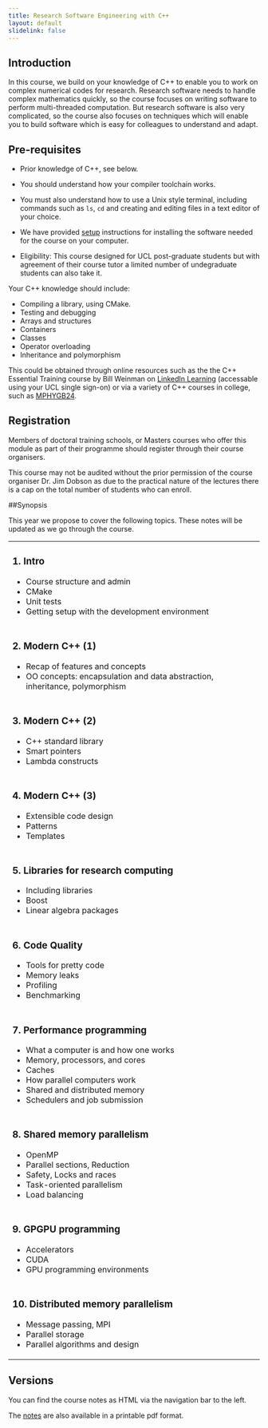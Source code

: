 ```yaml
---
title: Research Software Engineering with C++
layout: default
slidelink: false
---
```


## Introduction

In this course, we build on your knowledge of C++ to enable you to work on complex numerical codes for research.
Research software needs to handle complex mathematics quickly, so the course focuses on writing software to perform multi-threaded computation. But research software is also
very complicated, so the course also focuses on techniques which will enable you to build software which is easy for colleagues
to understand and adapt.

## Pre-requisites

* Prior knowledge of C++, see below.
* You should understand how your compiler toolchain works.
* You must also understand how to use a Unix style terminal, including commands such as ```ls```, ```cd``` and creating and editing files in a text editor of your choice.
* We have provided [setup](98Installation) instructions for installing the software needed for the course on your computer.

* Eligibility: This course designed for UCL post-graduate students but with agreement of their course tutor a limited number of undegraduate students can also take it.

Your C++ knowledge should include:

* Compiling a library, using CMake.
* Testing and debugging
* Arrays and structures
* Containers
* Classes
* Operator overloading
* Inheritance and polymorphism

This could be obtained through online resources such as the the C++ Essential Training course by Bill Weinman on [LinkedIn Learning](https://www.ucl.ac.uk/isd/linkedin-learning) (accessable using your UCL single sign-on) or via a variety of C++ courses in college, such as [MPHYGB24](https://moodle.ucl.ac.uk).

## Registration

Members of doctoral training schools, or Masters courses who offer this module as part of their programme should register through their course organisers.

This course may not be audited without the prior permission of the course organiser Dr. Jim Dobson as due to the practical nature of the lectures there is a cap on the total number of students who can enroll. 

##Synopsis

This year we propose to cover the following topics. These notes will be updated as we go through the course.

<table>
 <tbody>

  <tr>

   <td>
    <h3>1. Intro</h3>
    <ul>
     <li>Course structure and admin</li>
     <li>CMake</li>
     <li>Unit tests</li>        
     <li>Getting setup with the development environment</li>        
    </ul>
   </td>

  </tr>
  <tr>
  
   <td>
    <h3>2. Modern C++ (1)</h3>
    <ul>
     <li>Recap of features and concepts</li>
     <li>OO concepts: encapsulation and data abstraction, inheritance, polymorphism</li>
    </ul>
   </td>
  
  </tr>
  <tr>
  
   <td>
    <h3>3. Modern C++ (2)</h3>
    <ul>
     <li>C++ standard library</li>
     <li>Smart pointers</li>
     <li>Lambda constructs</li>
    </ul>
   </td>

  </tr>
  <tr>
     
   <td>
    <h3>4. Modern C++ (3)</h3>
    <ul>
     <li>Extensible code design</li>
     <li>Patterns</li>
     <li>Templates</li>
    </ul>
   </td>

  </tr>
  <tr>

   <td>
    <h3>5. Libraries for research computing</h3>
    <ul>
     <li>Including libraries</li>
     <li>Boost</li>
     <li>Linear algebra packages</li>
    </ul>
   </td>
  
  </tr>
  <tr>
  
   <td>
    <h3>6. Code Quality</h3>
    <ul>
     <li>Tools for pretty code</li>
     <li>Memory leaks</li>
     <li>Profiling</li>
     <li>Benchmarking</li>
    </ul>
   </td>
     
  </tr>
  <tr>
         
   <td>
    <h3>7. Performance programming</h3>
    <ul>
     <li>What a computer is and how one works</li>
     <li>Memory, processors, and cores</li>
     <li>Caches</li>
     <li>How parallel computers work</li>
     <li>Shared and distributed memory</li>
     <li>Schedulers and job submission</li>
    </ul>
   </td>

  </tr>
  <tr>


   <td>
    <h3>8. Shared memory parallelism</h3>
    <ul>
     <li>OpenMP</li>
     <li>Parallel sections, Reduction</li>
     <li>Safety, Locks and races</li>
     <li>Task-oriented parallelism</li>
     <li>Load balancing</li>
    </ul>
   </td>

  </tr>
  <tr>


   <td>
    <h3>9. GPGPU programming</h3>
    <ul>
     <li>Accelerators</li>
     <li>CUDA</li>
     <li>GPU programming environments 
    </ul>
   </td>

  </tr>
  <tr>


   <td>
    <h3>10. Distributed memory parallelism</h3>
    <ul>
     <li>Message passing, MPI</li>
     <li>Parallel storage</li>
     <li>Parallel algorithms and design</li>
    </ul>
   </td>

  </tr>

 </tbody>
</table>


Versions
--------

You can find the course notes as HTML via the navigation bar to the left.

The [notes](notes.pdf) are also available in  a printable pdf format.
